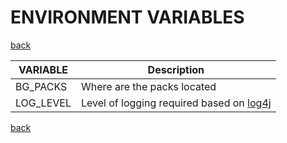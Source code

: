 # ENVIRONMENT VARIABLES
[back](../README.md)

VARIABLE | Description
----------|-------------
BG_PACKS | Where are the packs located
LOG_LEVEL | Level of logging required based on [log4j](https://www.tutorialspoint.com/log4j/log4j_logging_levels.htm)

[back](../README.md)